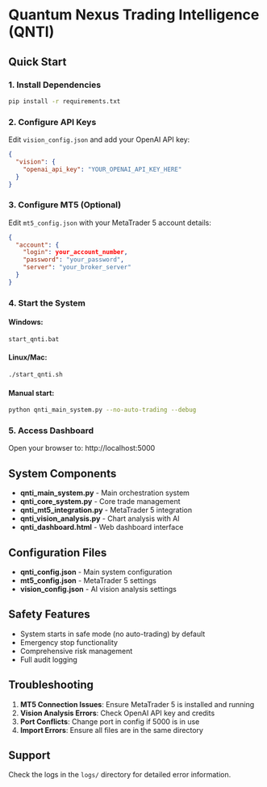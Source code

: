 # Quantum Nexus Trading Intelligence (QNTI)

## Quick Start

### 1. Install Dependencies
```bash
pip install -r requirements.txt
```

### 2. Configure API Keys
Edit `vision_config.json` and add your OpenAI API key:
```json
{
  "vision": {
    "openai_api_key": "YOUR_OPENAI_API_KEY_HERE"
  }
}
```

### 3. Configure MT5 (Optional)
Edit `mt5_config.json` with your MetaTrader 5 account details:
```json
{
  "account": {
    "login": your_account_number,
    "password": "your_password",
    "server": "your_broker_server"
  }
}
```

### 4. Start the System

#### Windows:
```bash
start_qnti.bat
```

#### Linux/Mac:
```bash
./start_qnti.sh
```

#### Manual start:
```bash
python qnti_main_system.py --no-auto-trading --debug
```

### 5. Access Dashboard
Open your browser to: http://localhost:5000

## System Components

- **qnti_main_system.py** - Main orchestration system
- **qnti_core_system.py** - Core trade management
- **qnti_mt5_integration.py** - MetaTrader 5 integration
- **qnti_vision_analysis.py** - Chart analysis with AI
- **qnti_dashboard.html** - Web dashboard interface

## Configuration Files

- **qnti_config.json** - Main system configuration
- **mt5_config.json** - MetaTrader 5 settings
- **vision_config.json** - AI vision analysis settings

## Safety Features

- System starts in safe mode (no auto-trading) by default
- Emergency stop functionality
- Comprehensive risk management
- Full audit logging

## Troubleshooting

1. **MT5 Connection Issues**: Ensure MetaTrader 5 is installed and running
2. **Vision Analysis Errors**: Check OpenAI API key and credits
3. **Port Conflicts**: Change port in config if 5000 is in use
4. **Import Errors**: Ensure all files are in the same directory

## Support

Check the logs in the `logs/` directory for detailed error information.
